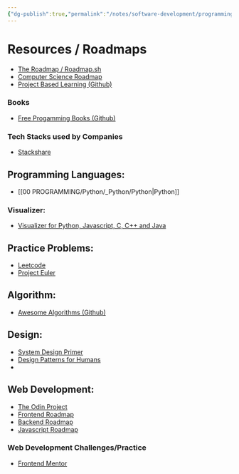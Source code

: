 ```yaml
---
{"dg-publish":true,"permalink":"/notes/software-development/programming/","tags":["programming","learning","resources"],"created":"2025-07-13T15:25:04.871+08:00"}
---
```


# Resources / Roadmaps
- [The Roadmap / Roadmap.sh](https://github.com/roadmapsh/next.roadmap.sh)
- [Computer Science Roadmap](https://roadmap.sh/computer-science)
- [Project Based Learning (Github)](https://github.com/practical-tutorials/project-based-learning)

### Books
- [Free Progamming Books (Github)](https://github.com/EbookFoundation/free-programming-books)
### Tech Stacks used by Companies
- [Stackshare](https://stackshare.io/stacks)

## Programming Languages:
- [[00 PROGRAMMING/Python/_Python/Python\|Python]]
### Visualizer:
- [Visualizer for Python, Javascript, C, C++ and Java](https://pythontutor.com/visualize.html#mode=edit)

## Practice Problems:
- [Leetcode](https://leetcode.com/problemset/algorithms/?sorting=W3sic29ydE9yZGVyIjoiQVNDRU5ESU5HIiwib3JkZXJCeSI6IkRJRkZJQ1VMVFkifV0%3D)
- [Project Euler](https://projecteuler.net/archives)


## Algorithm:
- [Awesome Algorithms (Github)](https://github.com/tayllan/awesome-algorithms#websites)
## Design:
- [System Design Primer](https://github.com/donnemartin/system-design-primer)
- [Design Patterns for Humans](https://github.com/kamranahmedse/design-patterns-for-humans)
- 
## Web Development:
- [The Odin Project](https://theodinproject.com)
- [Frontend Roadmap](https://roadmap.sh/frontend)
- [Backend Roadmap](https://roadmap.sh/backend)
- [Javascript Roadmap](https://roadmap.sh/javascript)
### Web Development Challenges/Practice
- [Frontend Mentor](https://www.frontendmentor.io/)





